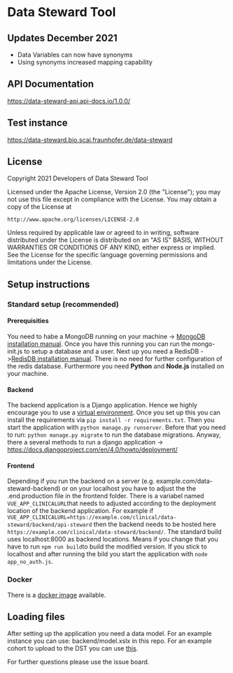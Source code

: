 # Data Steward Tool


## Updates December 2021

- Data Variables can now have synonyms 
- Using synonyms increased mapping capability 


## API Documentation 

https://data-steward-api.api-docs.io/1.0.0/

## Test instance 

https://data-steward.bio.scai.fraunhofer.de/data-steward

## License 

Copyright 2021 Developers of Data Steward Tool 

Licensed under the Apache License, Version 2.0 (the "License");
you may not use this file except in compliance with the License.
You may obtain a copy of the License at

    http://www.apache.org/licenses/LICENSE-2.0

Unless required by applicable law or agreed to in writing, software
distributed under the License is distributed on an "AS IS" BASIS,
WITHOUT WARRANTIES OR CONDITIONS OF ANY KIND, either express or implied.
See the License for the specific language governing permissions and
limitations under the License.

## Setup instructions
### Standard setup (recommended)
#### Prerequisities 
You need to habe a MongoDB running on your machine -> [MongoDB installation manual](https://docs.mongodb.com/manual/administration/install-community/). Once you have this running you can run the mongo-init.js to setup a database and a user. 
Next up you need a RedisDB ->[RedisDB installation manual](https://redis.io/topics/quickstart). There is no need for further configuration of the redis database.
Furthermore you need __Python__ and __Node.js__ installed on your machine.
#### Backend
The backend application is a Django application. Hence we highly encourage you to use a [virtual environment](https://docs.python.org/3/tutorial/venv.html). Once you set up this you can install the requirements via ```pip install -r requirements.txt```. Then you start the application with ```python manage.py runserver```. Before that you need to run: ```python manage.py migrate``` to run the database migrations. Anyway, there a several methods to run a django application -> https://docs.djangoproject.com/en/4.0/howto/deployment/

#### Frontend
Depending if you run the backend on a server (e.g. example.com/data-steward-backend) or on your localhost you have to adjust the the .end.production file in the frontend folder. There is a variabel named ```VUE_APP_CLINICALURL```that needs to adjusted according to the deployment location of the backend application. For example if ```VUE_APP_CLINICALURL=https://example.com/clinical/data-steward/backend/api-steward``` then the backend needs to be hosted here ```https://example.com/clinical/data-steward/backend/```. The standard build uses localhost:8000 as backend locations. Means if you change that you have to run ```npm run build```to build the modified version. If you stick to localhost and after running the bild you start the application with ```node app_no_auth.js```.
### Docker
There is a [docker image](https://hub.docker.com/repository/docker/phwegner/data-steward) available.

## Loading files
After setting up the application you need a data model. For an example instance you can use: backend/model.xslx in this repo. For an example cohort to upload to the DST you can use [this](https://github.com/phwegner/AAD_N_DR). 

For further questions please use the issue board.
